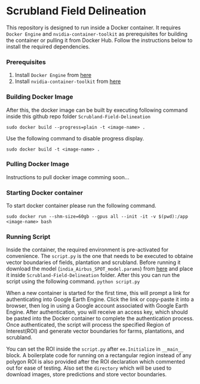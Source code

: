 # Scrubland Field Delineation
This repository is designed to run inside a Docker container. It requires `Docker Engine` and `nvidia-container-toolkit` as prerequisites for building the container or pulling it from Docker Hub. Follow the instructions below to install the required dependencies.

### Prerequisites
1. Install `Docker Engine` from [here](https://docs.docker.com/engine/install/)
2. Install `nvidia-container-toolkit` from [here](https://docs.nvidia.com/datacenter/cloud-native/container-toolkit/latest/install-guide.html)

### Building Docker Image
After this, the docker image can be built by executing following command inside this github repo folder `Scrubland-Field-Delineation`

`sudo docker build --progress=plain -t <image-name> .`

Use the following command to disable progress display.

`sudo docker build -t <image-name> .`

### Pulling Docker Image
Instructions to pull docker image comming soon...

### Starting Docker container
To start docker container please run the following command.

`sudo docker run --shm-size=60gb --gpus all --init -it -v $(pwd):/app <image-name> bash`

### Running Script
Inside the container, the required environment is pre-activated for convenience. The `script.py` is the one that needs to be executed to obtaine vector boundaries of fields, plantation and scrubland. Before running it download the model (`india_Airbus_SPOT_model.params`) from [here](https://zenodo.org/records/7315090) and place it inside `Scrubland-Field-Delineation` folder. After this you can run the script using the following command.
`python script.py`

When a new container is started for the first time, this will prompt a link for authenticating into Google Earth Engine. Click the link or copy-paste it into a browser, then log in using a Google account associated with Google Earth Engine. After authentication, you will receive an access key, which should be pasted into the Docker container to complete the authentication process. Once authenticated, the script will process the specified Region of Interest(ROI) and generate vector boundaries for farms, plantations, and scrubland.

You can set the ROI inside the `script.py` after `ee.Initialize` in `__main__` block. A boilerplate code for running on a rectangular region instead of any polygon ROI is also provided after the ROI declaration which commented out for ease of testing. Also set the `directory` which will be used to download images, store predictions and store vector boundaries.
